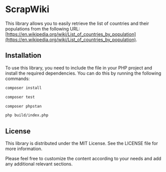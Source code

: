 # ScrapWiki

This library allows you to easily retrieve the list of countries and their populations from the following URL: [https://en.wikipedia.org/wiki/List_of_countries_by_population](https://en.wikipedia.org/wiki/List_of_countries_by_population).

## Installation

To use this library, you need to include the file in your PHP project and install the required dependencies. You can do this by running the following commands:

```bash
composer install
```

```bash
composer test
```

```bash
composer phpstan
```


```bash
php build/index.php
```

## License

This library is distributed under the MIT License. See the LICENSE file for more information.

Please feel free to customize the content according to your needs and add any additional relevant sections.